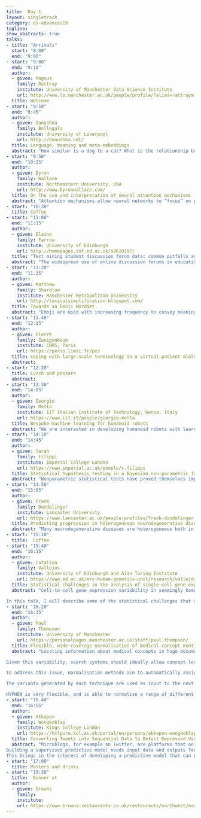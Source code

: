 ```yaml
---
title:  Day 1
layout: singletrack
category: ds-advances19
tagline: 
show_abstracts: true
talks:
- title: "Arrivals"
  start: "8:00"
  end: "9:00"
- start: "9:00"
  end: "9:10"
  author:
  - given: Magnus 
    family: Rattray
    institute: University of Manchester Data Science Institute
    url: http://www.ls.manchester.ac.uk/people/profile/?alias=rattraym
  title: Welcome
- start: "9:10"
  end: "9:45"
  author: 
  - given: Danushka
    family: Bollegala
    institute: University of Liverpool
    url: http://danushka.net/
  title: Language, meaning and meta-embeddings 
  abstract: "How similar is a dog to a cat? What is the relationship between a lion and a cat? It is relatively easier to explain the meanings of words using other words to a human (as many dictionaries already do), but how can we represent meanings of individual words, or relations between words in such a way that a computer can also understand? Is there only one way to represent meaning or many? These are fundamental questions that we must answer if we are to make any use of BigText collections. A method for representing the meaning must be able to generalise well across domains and languages, and ideally less influenced by our social biases. In this talk, I will first present a historical account of representation learning from textual data and then describe the state-of-the-art results in this field. Finally, I will demonstrate the limitations of our current best models for representing meanings and discuss potential future research directions"
- start: "9:50"
  end: "10:25"
  author:
  - given: Byron
    family: Wallace
    institute: Northeastern University, USA
    url: http://www.byronwallace.com/
  title: On the use and interpretation of neural attention mechanisms for biomedical natural language processing
  abstract: "Attention mechanisms allow neural networks to “focus” on particular units of input (e.g., specific words or sentences) to inform predictions. Incorporation of attention has been shown to improve model predictive performance for various natural language processing (NLP) tasks. Attention mechanisms also often touted (implicitly or explicitly) as affording interpretability: for a given output one can inspect the inputs to which the model assigned comparatively large attention weights. In this talk I will discuss a few specific attentive neural architectures designed for problems in health informatics, broadly construed. Model interpretability is a key consideration in this domain; I will therefore also present empirical work that interrogates properties of attention weights to ascertain whether they afford transparency. I will discuss that while attention does consistently improve predictive performance, its use as a means of providing model interpretability is questionable."
- start: "10:30"
  title: Coffee
- start: "11:00"
  end: "11:15"
  author:
  - given: Elaine
    family: Farrow
    institute: University of Edinburgh
    url: http://homepages.inf.ed.ac.uk/s9610197/
  title: "Text mining student discussion forum data: common pitfalls and how to avoid them"
  abstract: "The widespread use of online discussion forums in educational settings provides a rich source of data for researchers interested in how collaboration and interaction can foster effective learning. Natural language processing and machine learning techniques allow discussion forum texts to be analysed in an automated, efficient way. Here, we present our findings related to the robustness and generalisability of automated text classification methods in common use (Farrow et al., 2019). We closely examined one published state-of-the-art model, comparing different approaches to (a) managing unbalanced classes in the data, and (b) selecting a suitable data set to use for evaluation. By demonstrating how commonly-used data preprocessing practices can lead to over-optimistic results, we contributed to the development of the field so that the results of automated content analysis can be used with confidence."
- start: "11:20"
  end: "11.35"
  author:
  - given: Matthew
    family: Shardlow
    institute: Manchester Metropolitan University
    url: http://lexicalsimplification.blogspot.com/
  title: Towards an Emoji WordNet
  abstract: "Emoji are used with increasing frequency to convey meaning and tone in digital communication. They present a unique challenge to natural language processing resources as they are used to convey semantic content, but are not part of traditional semantic resources. The most popular semantic resource for English is Princeton WordNet , which provides a semantic categorisation of words into sets of semantically equivalent synonyms, or ‘synsets’. WordNet was developed before the advent of emoji and does not contain any links to emoji. It would be highly beneficial to a number of applications that already use WordNet as part of their semantic processing pipelines to have the meanings conveyed by emoji mapped to synsets in WordNet as this would allow a deeper understanding of texts that contain emoji. This integration would also provide an extra feature source for machine learning pipelines that use emoji. In the remainder of this abstract, we will first demonstrate some of the lexical properties of emoji that make them suitable for integration into WordNet. We will then describe an annotation exercise, whereby we identified the senses of 20 common emoji. Finally, we will describe our intended future direction of research to attain our goal of full integration of emoji into WordNet."
- start: "11.40"
  end: "12:15"
  author:
  - given: Pierre
    family: Zweigenbaum
    institute: CNRS, Paris 
    url: https://perso.limsi.fr/pz/
  title: Coping with large-scale terminology in a virtual patient dialogue system
  abstract: 
- start: "12:20"
  title: Lunch and posters
  abstract:
- start: "13:30"
  end: "14:05"
  author:
  - given: Georgio
    family: Metta
    institute: IIT Italian Institute of Technology, Genoa, Italy
    url: https://www.iit.it/people/giorgio-metta
  title: Bespoke machine learning for humanoid robots
  abstract: "We are interested in developing humanoid robots with learning capabilities. Computation and memory  are typically limited on a robot and there are often requirements of tight real-time performance. Therefore we would like to design algorithms with guaranteed computational and memory bounds. We will show that we do not need to sacrifice much in terms of performance (e.g. recognition rates, accuracy, etc.). We will show practical examples in typical robotics applications such as in the estimation of the robot’s dynamics, on the fly object learning, and speech perception. Results come in different flavors as for example in dynamics estimation the controller has to potentially learn and provide estimates in the millisecond range while longer timescales are acceptable in e.g. visual object recognition. Speech recognition, on the other hand, requires integrating voice input over time. We will show implementations in some of our humanoid robots, namely the iCub and the recently developed R1 service robot."
- start: "14:10"
  end: "14:45"
  author:
  - given: Sarah
    family: Filippi
    institute: Imperial College London
    url: https://www.imperial.ac.uk/people/s.filippi
  title: Statistical hypothesis testing in a Bayesian non-parametric framework
  abstract: "Nonparametric statistical tests have proved themselves important tools in modern data analysis, where the emergence of large data sets can support the relaxation of linearity or normality assumptions implicit in traditional methods. In this talk, I will introduce two Bayesian nonparametric procedures for independence and two-samples testing.  Well known advantages of having an explicit probability measure include the easy comparison of evidence across different studies, the inclusion of prior information, and the integration of results within formal decision analysis. The first approach consists of a tractable, explicit and analytic quantification of the relative evidence of dependence vrs independence, using Polya tree priors on the space of probability measures which can then be embedded within a decision theoretic test for dependence.  The second approach is based on the representation of probability measures in reproducing kernel Hilbert spaces (RKHS) via the so-called kernel mean embeddings which provide a flexible framework for fully nonparametric hypothesis testing. In practice, the performance of these RKHS tests can be very sensitive to the choice of kernel and its lengthscale parameters. To address this central issue, I will discuss  a new probabilistic model for kernel mean embeddings combining a Gaussian process prior over the RKHS containing the mean embedding with a conjugate likelihood function, thus yielding a closed form posterior over the mean embedding."
- start: "14:50"
  end: "15:05"
  author:
  - given: Frank
    family: Dondelinger
    institute: Lancaster University
    url: https://www.lancaster.ac.uk/people-profiles/frank-dondelinger
  title: Predicting progression in heterogeneous neurodegenerative diseases using a joint mixture model approach
  abstract: "Many neurodegenerative diseases are heterogeneous both in their biology and clinical phenotypes. Identifying predictive factors for a given patient is of great clinical importance to predict individual disease progression. We developed a method, longitudinal joint cluster regression (L-JCR), to jointly estimate a predictive regression model and identify latent groups (or subtypes), which improves predictive performance. Longitudinal dynamics were modelled using a mixed effects model, and the model parameters and latent subtypes are jointly estimated via an expectation-maximization algorithm with embedded restricted maximum likelihood (REML) algorithm. The method handles high-dimensional covariates by making sparsity assumptions via lasso penalization. We applied our method to case studies in Amyotrophic Lateral Sclerosis (ALS) and Alzheimer's patients, as examples of heterogeneous neurodegenerative diseases with often very different progression profiles. We show that the accuracy of progression prediction improves when taking the group structure into account, and that the inferred latent groups are biologically meaningful."
- start: "15:10"
  title:  Coffee
- start: "15:40"
  end: "16:15"
  author:
  - given: Catalina
    family: Vallejos
    institute: University of Edinburgh and Alan Turing Institute
    url: https://www.ed.ac.uk/mrc-human-genetics-unit/research/vallejos-group
  title: Statistical challenges in the analysis of single-cell gene expression data
  abstract: "Cell-to-cell gene expression variability in seemingly homogeneous cell populations plays a crucial role in tissue function and development. Single-cell RNA sequencing (scRNAseq) can characterise this variability in a genome-wide manner. However, the promise of scRNA-seq comes at the cost of higher data complexity. In particular, a prominent feature of scRNA-seq experiments is strong measurement error, reflected in technical dropouts and poor correlations between technical replicates. 

In this talk, I will describe some of the statistical challenges that arise in scRNA-seq experiments: from experimental design to downstream inference. I will also introduce BASiCS (Bayesian Analysis of Single Cell Sequencing data), a Bayesian framework which simultaneously performs data normalisation and differential expression tests between experimental conditions or cell types. In particular, I will describe how BASiCS extends traditional differential mean expression analyses to also highlight changes in transcriptional variability that are robust to technical artefacts and other confounding effects. Finally, I will illustrate the performance of our methods in the context of immune cell populations and discuss ongoing efforts to improve the scalability of our approach. "
- start: "16.20"
  end: "16:35"
  author:
  - given: Paul
    family: Thompson
    institute: University of Manchester
    url: https://personalpages.manchester.ac.uk/staff/paul.thompson/
  title: Flexible, wide-coverage normalisation of medical concept mentions
  abstract: "Locating information about medical concepts in huge document repositories is challenging, due to the wide range of ways in which each concept of interest may be mentioned in text. For example, biomedical articles tend include more technical language, often using terms derived from Greek or Latin (e.g., hypercholesterolemia, dyspnea, leukocytosis). In contrast, a more informal style is often adopted in clinical records, where dyspnea may be described using various different brief narrative phrases with different internal structures (e.g., respiratory difficulty, breathing difficulties, shortness of breath), or abbreviations (e.g., SOB). 

Given this variability, search systems should ideally allow concept-level search, rather than requiring users to try to enumerate the range of words and phrases that could potentially describe a concept in text. Existing domain-specific terminological resources can act as the starting point for this functionality, since they typically list a number of textual variants/synonyms for each concept. However, in practice, the range of variants that can appear in text is far larger than these manually curated synonym sets. 

To address this issue, normalisation methods aim to automatically assign a concept ID in a given domain-specific terminological resource to each concept appearing in text. Our HYPHEN normalisation method uses a pipeline of different techniques to generate variations of a concept mention in text, and tries to match these against existing synonyms listed in a target terminological resource. The techniques are as follows: Acronym/abbreviation expansion; Plural to singular conversion; Generation of English equivalents of Neoclassical compounds and vice versa; Syntactic variation generation; Synonym generation

The variants generated by each technique are used as input to the next technique in the pipeline; the method terminates when a match against a synonym in the target terminological resource is found. The pipeline accounts for the fact that several transformations of the original mention may be required to achieve a match in the resource (e.g., high WBC -> high white blood cell -> leukocytosis). Recent incorporation of fuzzy matching further boosts performance; if none of the above methods achieve a match, then approximate matches are considered. 

HYPHEN is very flexible, and is able to normalise a range of different concept types (e.g., disorders, treatments, anatomical concepts, genes) in different text types to different target terminological resources."
- start: "16.40"
  end: "16:55"
  author:
  - given: Akkapon
    family: Wongkoblap
    institute: Kings College London
    url: https://kclpure.kcl.ac.uk/portal/en/persons/akkapon-wongkoblap(d3ec273b-1972-4858-9378-907963721797).html
  title: Converting Tweets into Sequential Data to Detect Depressed Users
  abstract: "Microblogs, for example on Twitter, are platforms that online users express their feelings, thoughts, and activities. Some users publicly explain not only their health conditions but also mental illness on their profiles. These mental disorder expression can be mined to find which factors are associated with depressive symptoms. 
Building a supervised predictive model needs input data and outputs for the model to learn patterns. With social media datasets, especially users with depression are normally labelled at user-level, not labelled at post-level. This is a challenge to notice how a user changes their posting patterns between general and health messages. 
This brings in the interest of developing a predictive model that can provide the predictions of both user-level and individual post-level. Additionally, combining a set of predicted post-labels can simulate the patterns between general and health text. A technique suitable to develop this king of model is multiple instance learning. The model can learn from only a set of labelled bags/users instead of a set of individual instances/user-generated messages."
- start: "17:00"
  title: Posters and drinks
- start: "19:30"
  title:  Dinner at
  author:
  - given: Browns
    family: 
    institute: 
    url: https://www.browns-restaurants.co.uk/restaurants/northwest/manchester
---
```

